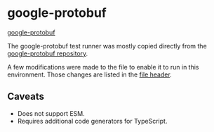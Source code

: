 # google-protobuf

[google-protobuf](https://github.com/protocolbuffers/protobuf-javascript)

The google-protobuf test runner was mostly copied directly from the
[google-protobuf repository](https://github.com/protocolbuffers/protobuf-javascript/tree/main/experimental/runtime/kernel/conformance).

A few modifications were made to the file to enable it to run in this environment.  Those changes are listed in the
[file header](./runner.js).


## Caveats

- Does not support ESM.
- Requires additional code generators for TypeScript.

